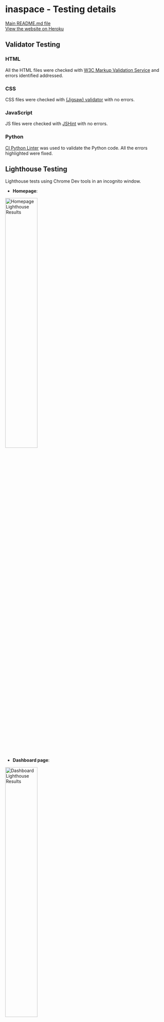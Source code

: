 # inaspace - Testing details

[Main README.md file](README.md) <br>
[View the website on Heroku](https://inaspace-4c7fc427a59a.herokuapp.com/)

## Validator Testing

### HTML
All the HTML files were checked with [W3C Markup Validation Service](https://validator.w3.org/) and errors identified addressed.

### CSS

CSS files were checked with [(Jigsaw) validator](https://jigsaw.w3.org/css-validator/validator.html.en) with no errors.

### JavaScript
JS files were checked with [JSHint](https://jshint.com/) with no errors.


### Python 
[CI Python Linter](https://pep8ci.herokuapp.com/#) was used to validate the Python code. All the errors highlighted were fixed. 

## Lighthouse Testing
Lighthouse tests using Chrome Dev tools in an incognito window.

- **Homepage**:
<p>
	<img src="docs/testing_images/inaspace_lighthouse_home.webp" width="45%" alt="Homepage Lighthouse Results"/>
</p>

- **Dashboard page**:
<p>
	<img src="docs/testing_images/inaspace_lighthouse_dashboard.webp" width="45%" alt="Dashboard Lighthouse Results"/>
</p>

- **Registration Form**:
<p>
	<img src="docs/testing_images/inaspace_lighthouse_registration.webp" width="45%" alt="Registration Form Lighthouse Results"/>
</p>

- **Login Form**:
<p>
	<img src="docs/testing_images/inaspace_lighthouse_signin.webp" width="45%" alt="Signin Lighthouse Results"/>
</p>

- **Logout page**:
<p>
	<img src="docs/testing_images/inaspace_lighthouse_logout.webp" width="45%" alt="Logout Lighthouse Results"/>
</p>

- **Booking Form**:
<p>
	<img src="docs/testing_images/inaspace_lighthouse_bookingform.webp" width="45%" alt="Booking Form Lighthouse Results"/>
</p>

## Manual testing


<h2>Test Cases</h2>

<table>
    <tr>
        <th>Test Case ID</th>
        <th>Test Description</th>
        <th>Preconditions</th>
        <th>Test Steps</th>
        <th>Expected Result</th>
        <th>Status</th>
    </tr>
    <tr>
        <td>TC001</td>
        <td>User Registration</td>
        <td>User must not be logged in</td>
        <td>
            <ol>
                <li>Navigate to registration page</li>
                <li>Fill in user details</li>
                <li>Submit form</li>
				<li>Alerts for any incomplete fields are displayed</li>
            </ol>
        </td>
        <td>User account is created and confirmation message is displayed</td>
        <td>Pass</td>
    </tr>
    <tr>
        <td>TC002</td>
        <td>User Login</td>
        <td>User account must exist</td>
        <td>
            <ol>
                <li>Navigate to login page</li>
                <li>Enter valid credentials</li>
                <li>Submit form</li>
            </ol>
        </td>
        <td>User is redirected to the dashboard</td>
        <td>Pass</td>
    </tr>
    <tr>
        <td>TC003</td>
        <td>Invalid Login</td>
        <td>User account must exist</td>
        <td>
            <ol>
                <li>Navigate to login page</li>
                <li>Enter invalid credentials</li>
                <li>Submit form</li>
            </ol>
        </td>
        <td>Error message is displayed indicating invalid credentials</td>
        <td>Pass</td>
    </tr>
    <tr>
        <td>TC004</td>
        <td>Password Reset</td>
        <td>User must have a registered email</td>
        <td>
            <ol>
                <li>Navigate to password reset page</li>
                <li>Enter registered email</li>
                <li>Submit form</li>
            </ol>
        </td>
        <td>Password reset link is sent to the email</td>
        <td>Pass</td>
    </tr>
    <tr>
        <td>TC005</td>
        <td>Create New Room Booking</td>
        <td>User must be logged in</td>
        <td>
            <ol>
                <li>Navigate to Book a Room page</li>
                <li>Enter Booking details</li>
                <li>Submit Booking</li>
            </ol>
        </td>
        <td>New Booking is created and displayed on Users dashboard</td>
        <td>Pass</td>
    </tr>
    <tr>
        <td>TC006</td>
        <td>Edit an existing Room Booking</td>
        <td>User must be logged in</td>
        <td>
            <ol>
                <li>Navigate to Dashboard page</li>
                <li>Click on edit</li>
                <li>Update details</li>
                <li>Save changes</li>
            </ol>
        </td>
        <td>Existing booking is updated and new version is displayed on Users dashboard</td>
        <td>Pass</td>
    </tr>
    <tr>
        <td>TC007</td>
        <td>Delete an existing Room Booking</td>
        <td>User must be logged in</td>
        <td>
            <ol>
                <li>Navigate to Dashboard page</li>
                <li>Click delete on required record</li>
                <li>Click Delete on confirmation page</li>
            </ol>
        </td>
        <td>Existing booking is deleted and dashboard is updated</td>
        <td>Pass</td>
    </tr>
    <tr>
        <td>TC008</td>
        <td>Logout</td>
        <td>User must be logged in</td>
        <td>
            <ol>
                <li>Click on the logout nav bar link</li>
                <li>Confirm user wants to sign out</li>
            </ol>
        </td>
        <td>User is logged out and redirected to the home page</td>
        <td>Pass</td>
    </tr>
</table>

## Notes
- The calendar functions well. It is not possible for users to book rooms on 29th February if not a leap year, for example.
- It is possible for a user to book multiple rooms at the same time - I have left this feature in as it could be useful by an admin to book multiple rooms for colleagues/students etc. 
- 'Tabbing' (tabindex) through registration form works up until password 1, then tab moves to 'inaspace' in the navbar. I haven't found a solution to this yet.

## Automated testing
The functionalities tested can be seen in:
 - home/test_views.py
 - bookings/test_forms.py
 - bookings/test_views.py

All tests pass.

## Browser and OS Compatibility
Browsers that have been tested:
- Chrome
- Firefox
- Safari
- Edge

Operating Systems
- MacOS Sonoma
- Windows 10
- iOS
- Android

## Responsiveness 
The website's responsiveness has been tested using Google Chrome Developer Tools. To ensure compatibility across different devices, various screen resolutions were simulated.

The website displays responsively across a wide range of devices and screen sizes.

